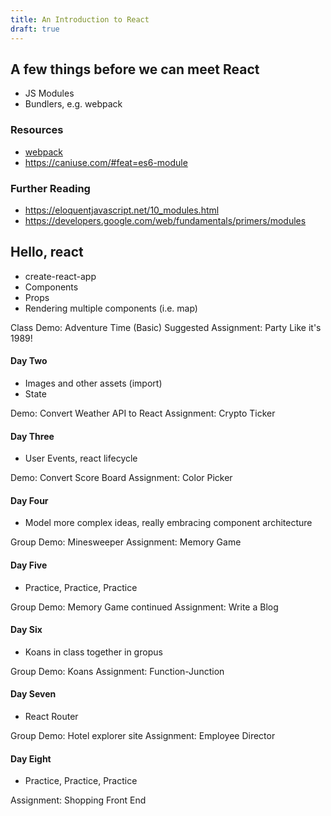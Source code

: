 ```yaml
---
title: An Introduction to React
draft: true
---
```


## A few things before we can meet React

- JS Modules
- Bundlers, e.g. webpack

### Resources

- [webpack](https://webpack.js.org/)
- https://caniuse.com/#feat=es6-module

### Further Reading

- https://eloquentjavascript.net/10_modules.html
- https://developers.google.com/web/fundamentals/primers/modules

## Hello, react

- create-react-app
- Components
- Props
- Rendering multiple components (i.e. map)

Class Demo: Adventure Time (Basic)
Suggested Assignment: Party Like it's 1989!

#### Day Two

- Images and other assets (import)
- State

Demo: Convert Weather API to React
Assignment: Crypto Ticker

#### Day Three

- User Events, react lifecycle

Demo: Convert Score Board
Assignment: Color Picker

#### Day Four

- Model more complex ideas, really embracing component architecture

Group Demo: Minesweeper
Assignment: Memory Game



#### Day Five

- Practice, Practice, Practice

Group Demo: Memory Game continued
Assignment: Write a Blog

#### Day Six

- Koans in class together in gropus

Group Demo: Koans
Assignment: Function-Junction

#### Day Seven


- React Router

Group Demo: Hotel explorer site
Assignment: Employee Director


#### Day Eight

- Practice, Practice, Practice

Assignment: Shopping Front End

